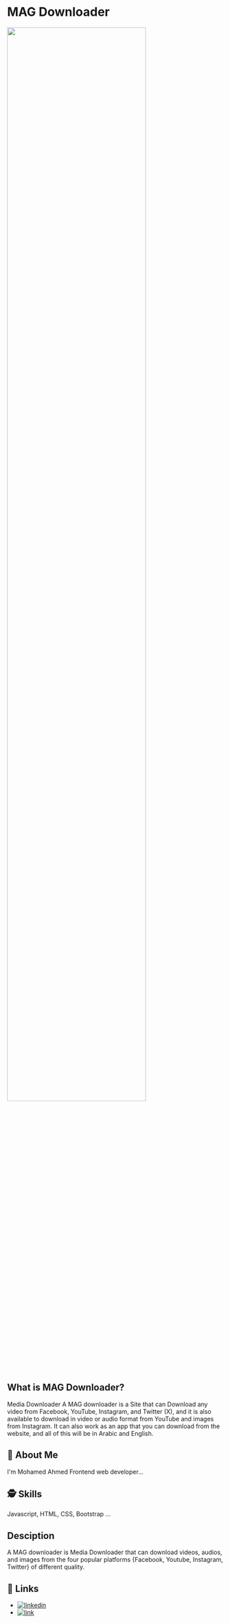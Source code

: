 # MAG Downloader

<img align="center" width="80%" src="https://github.com/Mohamed20a/My-Portfolio/blob/main/assets/img/portfolio/down.png">

## What is MAG Downloader?
 Media Downloader
 A MAG downloader is a Site that can Download any video from Facebook, YouTube, Instagram, and Twitter (X), and it is also available to download in video or audio format from YouTube and images from Instagram. It can also work as an app that you can download from the website, and all of this will be in Arabic and English.

## 🚀 About Me
I'm Mohamed Ahmed Frontend web developer...

  
## 🕵️‍ Skills
Javascript, HTML, CSS, Bootstrap ...

## Desciption
A MAG downloader is Media Downloader that can download videos, audios, and images from the four popular platforms {Facebook, Youtube, Instagram, Twitter} of different quality.

## 🔗 Links

- [![linkedin](https://img.shields.io/badge/linkedin-0A66C2?style=for-the-badge&logo=linkedin&logoColor=white)](https://www.linkedin.com/in/mohamed-ahmed-bb358b239/)
- [![link](https://img.shields.io/badge/link-green?style=for-the-badge&logo=link&logoColor=black)](https://mag-downloader.netlify.app/)
